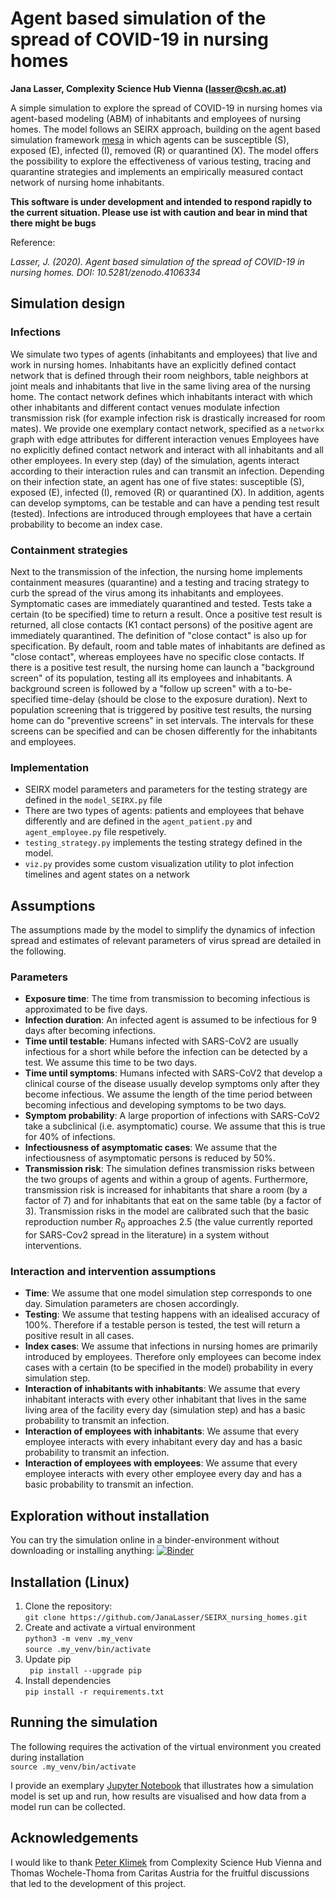 # Agent based simulation of the spread of COVID-19 in nursing homes
**Jana Lasser, Complexity Science Hub Vienna (lasser@csh.ac.at)**

A simple simulation to explore the spread of COVID-19 in nursing homes via agent-based modeling (ABM) of inhabitants and employees of nursing homes. The model follows an SEIRX approach, building on the agent based simulation framework [mesa](https://mesa.readthedocs.io/en/master/) in which agents can be susceptible (S), exposed (E), infected (I), removed (R) or quarantined (X). The model offers the possibility to explore the effectiveness of various testing, tracing and quarantine strategies and implements an empirically measured contact network of nursing home inhabitants.

**This software is under development and intended to respond rapidly to the current situation. Please use ist with caution and bear in mind that there might be bugs**

Reference:  

_Lasser, J. (2020). Agent based simulation of the spread of COVID-19 in nursing homes. DOI: 10.5281/zenodo.4106334_

## Simulation design
### Infections
We simulate two types of agents (inhabitants and employees) that live and work in nursing homes. Inhabitants have an explicitly defined contact network that is defined through their room neighbors, table neighbors at joint meals and inhabitants that live in the same living area of the nursing home. The contact network defines which inhabitants interact with which other inhabitants and different contact venues modulate infection transmission risk (for example infection risk is drastically increased for room mates). We provide one exemplary contact network, specified as a ```networkx``` graph with edge attributes for different interaction venues Employees have no explicitly defined contact network and interact with all inhabitants and all other employees. In every step (day) of the simulation, agents interact according to their interaction rules and can transmit an infection. Depending on their infection state, an agent has one of five states: susceptible (S), exposed (E), infected (I), removed (R) or quarantined (X). In addition, agents can develop symptoms, can be testable and can have a pending test result (tested). Infections are introduced through employees that have a certain probability to become an index case.  

### Containment strategies
Next to the transmission of the infection, the nursing home implements containment measures (quarantine) and a testing and tracing strategy to curb the spread of the virus among its inhabitants and employees. Symptomatic cases are immediately quarantined and tested. Tests take a certain (to be specified) time to return a result. Once a positive test result is returned, all close contacts (K1 contact persons) of the positive agent are immediately quarantined. The definition of "close contact" is also up for specification. By default, room and table mates of inhabitants are defined as "close contact", whereas employees have no specific close contacts. If there is a positive test result, the nursing home can launch a "background screen" of its population, testing all its employees and inhabitants. A background screen is followed by a "follow up screen" with a to-be-specified time-delay (should be close to the exposure duration). Next to population screening that is triggered by positive test results, the nursing home can do "preventive screens" in set intervals. The intervals for these screens can be specified and can be chosen differently for the inhabitants and employees.

### Implementation
* SEIRX model parameters and parameters for the testing strategy are defined in the ```model_SEIRX.py``` file
* There are two types of agents: patients and employees that behave differently and are defined in the ```agent_patient.py``` and ```agent_employee.py``` file respetively.
* ```testing_strategy.py``` implements the testing strategy defined in the model.
* ```viz.py``` provides some custom visualization utility to plot infection timelines and agent states on a network

## Assumptions
The assumptions made by the model to simplify the dynamics of infection spread and estimates of relevant parameters of virus spread are detailed in the following.
### Parameters
* **Exposure time**: The time from transmission to becoming infectious is approximated to be five days.
* **Infection duration**: An infected agent is assumed to be infectious for 9 days after becoming infections.
* **Time until testable**: Humans infected with SARS-CoV2 are usually infectious for a short while before the infection can be detected by a test. We assume this time to be two days.
* **Time until symptoms**: Humans infected with SARS-CoV2 that develop a clinical course of the disease usually develop symptoms only after they become infectious. We assume the length of the time period between becoming infectious and developing symptoms to be two days.
* **Symptom probability**: A large proportion of infections with SARS-CoV2 take a subclinical (i.e. asymptomatic) course. We assume that this is true for 40% of infections.
* **Infectiousness of asymptomatic cases**: We assume that the infectiousness of asymptomatic persons is reduced by 50%. 
* **Transmission risk**: The simulation defines transmission risks between the two groups of agents and within a group of agents. Furthermore, transmission risk is increased for inhabitants that share a room (by a factor of 7) and for inhabitants that eat on the same table (by a factor of 3). Transmission risks in the model are calibrated such that the basic reproduction number $R_0$ approaches 2.5 (the value currently reported for SARS-Cov2 spread in the literature) in a system without interventions.

### Interaction and intervention assumptions
* **Time**: We assume that one model simulation step corresponds to one day. Simulation parameters are chosen accordingly.
* **Testing**: We assume that testing happens with an idealised accuracy of 100%. Therefore if a testable person is tested, the test will return a positive result in all cases.
* **Index cases**: We assume that infections in nursing homes are primarily introduced by employees. Therefore only employees can become index cases with a certain (to be specified in the model) probability in every simulation step.
* **Interaction of inhabitants with inhabitants**: We assume that every inhabitant interacts with every other inhabitant that lives in the same living area of the facility every day (simulation step) and has a basic probability to transmit an infection.
* **Interaction of employees with inhabitants**: We assume that every employee interacts with every inhabitant every day and has a basic probability to transmit an infection.
* **Interaction of employees with employees**: We assume that every employee interacts with every other employee every day and has a basic probability to transmit an infection.

## Exploration without installation
You can try the simulation online in a binder-environment without downloading or installing anything: [![Binder](https://mybinder.org/badge_logo.svg)](https://mybinder.org/v2/gh/JanaLasser/SEIRX_nursing_homes/master)


## Installation (Linux)
1. Clone the repository:  
```git clone https://github.com/JanaLasser/SEIRX_nursing_homes.git```  
2. Create and activate a virtual environment  
```python3 -m venv .my_venv```  
```source .my_venv/bin/activate```  
3. Update pip  
``` pip install --upgrade pip```  
4. Install dependencies  
```pip install -r requirements.txt```  

## Running the simulation
The following requires the activation of the virtual environment you created during installation  
```source .my_venv/bin/activate```

I provide an exemplary [Jupyter Notebook](https://github.com/JanaLasser/SEIRX_nursing_homes/blob/master/example.ipynb) that illustrates how a simulation model is set up and run, how results are visualised and how data from a model run can be collected.

## Acknowledgements
I would like to thank [Peter Klimek](https://www.csh.ac.at/researcher/peter-klimek/) from Complexity Science Hub Vienna and Thomas Wochele-Thoma from Caritas Austria for the fruitful discussions that led to the development of this project.
